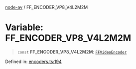 [node-av](../globals.md) / FF\_ENCODER\_VP8\_V4L2M2M

# Variable: FF\_ENCODER\_VP8\_V4L2M2M

> `const` **FF\_ENCODER\_VP8\_V4L2M2M**: [`FFVideoEncoder`](../type-aliases/FFVideoEncoder.md)

Defined in: [encoders.ts:194](https://github.com/seydx/av/blob/f8631fc881b394300b1479f511d55cf1c370a87f/src/constants/encoders.ts#L194)
